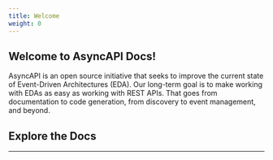 ```yaml
---
title: Welcome
weight: 0
---
```


## Welcome to **AsyncAPI Docs!**

AsyncAPI is an open source initiative that seeks to improve the current state of Event-Driven Architectures (EDA). Our long-term goal is to make working with EDAs as easy as working with REST APIs. That goes from documentation to code generation, from discovery to event management, and beyond.

## Explore the Docs

<DocsCards />

--- 
